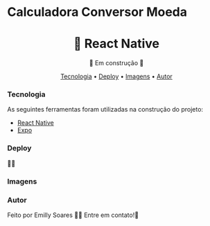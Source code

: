 <h1>Calculadora Conversor Moeda</h1>

<h1 align="center">🔗 React Native</h1>
<p align="center">🚀 Em construção 🚀</p>

<p align="center">
  <a href="#Tecnologia">Tecnologia</a> • 
 <a href="#Deploy">Deploy</a> •
<a href="#Imagens">Imagens</a> •
 <a href="#autor">Autor</a>
</p>

### Tecnologia 
As seguintes ferramentas foram utilizadas na construção do projeto:
- [React Native](https://reactnative.dev/)
- [Expo](https://reactnative.dev/)

### Deploy 
🔗🚀

### Imagens

### Autor
Feito por Emilly Soares 👋🏽 Entre em contato!🚀
